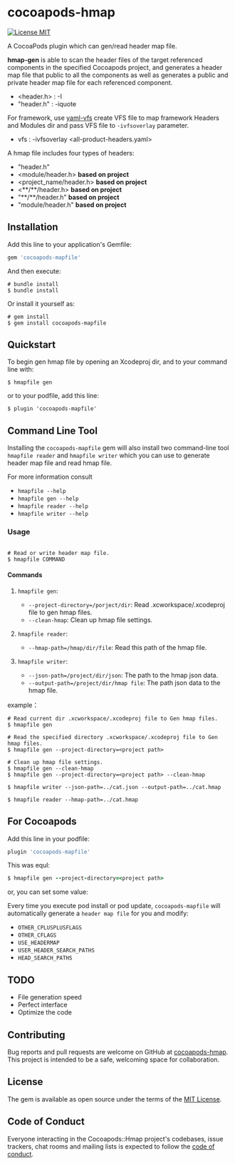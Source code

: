 # cocoapods-hmap

[![License MIT](https://img.shields.io/badge/license-MIT-green.svg?style=flat)](https://raw.githubusercontent.com/wangson1237/SYCSSColor/master/LICENSE)&nbsp;

A CocoaPods plugin which can gen/read header map file.

**hmap-gen** is able to scan the header files of the target referenced components in the specified Cocoapods project, and generates a header map file that public to all the components
as well as generates a public and private header map file for each referenced component.

- <header.h> : -I<hmap file path>
- "header.h" : -iquote <hmap file path>

For framework, use [yaml-vfs](https://github.com/Cat1237/yaml-vfs) create VFS file to map framework Headers and Modules dir and pass VFS file to `-ivfsoverlay` parameter.

- vfs : -ivfsoverlay <all-product-headers.yaml>

A hmap file includes four types of headers:

- "header.h"
- <module/header.h> **based on project**
- <project_name/header.h> **based on project**
- <*\*/**/header.h> **based on project**
- "*\*/**/header.h" **based on project**
- "module/header.h" **based on project**

## Installation

Add this line to your application's Gemfile:

```ruby
gem 'cocoapods-mapfile'
```

And then execute:

```shell
# bundle install
$ bundle install
```

Or install it yourself as:

```shell
# gem install
$ gem install cocoapods-mapfile
```

## Quickstart
To begin gen hmap file by opening an Xcodeproj dir, and to your command line with:
```shell
$ hmapfile gen
```
or to your podfile, add this line:
```
$ plugin 'cocoapods-mapfile'
```


## Command Line Tool

Installing the `cocoapods-mapfile` gem will also install two command-line tool `hmapfile reader` and `hmapfile writer` which you can use to generate header map file and read hmap file.

For more information consult
- `hmapfile --help`
- `hmapfile gen --help`
- `hmapfile reader --help`
- `hmapfile writer --help`

### Usage

```shell

# Read or write header map file.
$ hmapfile COMMAND

```

#### Commands

1. `hmapfile gen`:

    - `--project-directory=/porject/dir`: Read .xcworkspace/.xcodeproj file to gen hmap files.
    - `--clean-hmap`: Clean up hmap file settings.

2. `hmapfile reader`:
    - `--hmap-path=/hmap/dir/file`: Read this path of the hmap file.

3. `hmapfile writer`:
    - `--json-path=/project/dir/json`: The path to the hmap json data.
    - `--output-path=/project/dir/hmap file`: The path json data to the hmap file.

example：

```shell
# Read current dir .xcworkspace/.xcodeproj file to Gen hmap files.
$ hmapfile gen

# Read the specified directory .xcworkspace/.xcodeproj file to Gen hmap files.
$ hmapfile gen --project-directory=<project path>

# Clean up hmap file settings.
$ hmapfile gen --clean-hmap
$ hmapfile gen --project-directory=<project path> --clean-hmap

$ hmapfile writer --json-path=../cat.json --output-path=../cat.hmap

$ hmapfile reader --hmap-path=../cat.hmap
```

## For Cocoapods

Add this line in your podfile:

```rb
plugin 'cocoapods-mapfile'
```

This was equl:

```rb
$ hmapfile gen --project-directory=<project path>
```
or, you can set some value:

Every time you execute pod install or pod update, `cocoapods-mapfile` will automatically generate a `header map file` for you and modify:
- `OTHER_CPLUSPLUSFLAGS`
- `OTHER_CFLAGS`
- `USE_HEADERMAP`
- `USER_HEADER_SEARCH_PATHS`
- `HEAD_SEARCH_PATHS`

## TODO

- File generation speed
- Perfect interface
- Optimize the code

## Contributing

Bug reports and pull requests are welcome on GitHub at [cocoapods-hmap](https://github.com/Cat1237/cocoapods-hmap). This project is intended to be a safe, welcoming space for collaboration.

## License

The gem is available as open source under the terms of the [MIT License](https://opensource.org/licenses/MIT).

## Code of Conduct

Everyone interacting in the Cocoapods::Hmap project's codebases, issue trackers, chat rooms and mailing lists is expected to follow the [code of conduct](https://github.com/[USERNAME]/cocoapods-hmap/blob/master/CODE_OF_CONDUCT.md).
